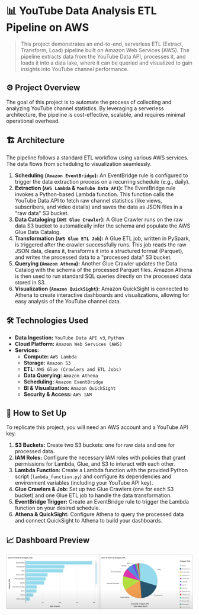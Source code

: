 # 📊 YouTube Data Analysis ETL Pipeline on AWS

> This project demonstrates an end-to-end, serverless ETL (Extract, Transform, Load) pipeline built on Amazon Web Services (AWS). The pipeline extracts data from the YouTube Data API, processes it, and loads it into a data lake, where it can be queried and visualized to gain insights into YouTube channel performance.

## ⚙️ Project Overview

The goal of this project is to automate the process of collecting and analyzing YouTube channel statistics. By leveraging a serverless architecture, the pipeline is cost-effective, scalable, and requires minimal operational overhead.

## 🏗️ Architecture

The pipeline follows a standard ETL workflow using various AWS services. The data flows from scheduling to visualization seamlessly.

1.  **Scheduling (`Amazon EventBridge`):** An EventBridge rule is configured to trigger the data extraction process on a recurring schedule (e.g., daily).
2.  **Extraction (`AWS Lambda` & `YouTube Data API`):** The EventBridge rule invokes a Python-based Lambda function. This function calls the YouTube Data API to fetch raw channel statistics (like views, subscribers, and video details) and saves the data as JSON files in a "raw data" S3 bucket.
3.  **Data Cataloging (`AWS Glue Crawler`):** A Glue Crawler runs on the raw data S3 bucket to automatically infer the schema and populate the AWS Glue Data Catalog.
4.  **Transformation (`AWS Glue ETL Job`):** A Glue ETL job, written in PySpark, is triggered after the crawler successfully runs. This job reads the raw JSON data, cleans it, transforms it into a structured format (Parquet), and writes the processed data to a "processed data" S3 bucket.
5.  **Querying (`Amazon Athena`):** Another Glue Crawler updates the Data Catalog with the schema of the processed Parquet files. Amazon Athena is then used to run standard SQL queries directly on the processed data stored in S3.
6.  **Visualization (`Amazon QuickSight`):** Amazon QuickSight is connected to Athena to create interactive dashboards and visualizations, allowing for easy analysis of the YouTube channel data.

## 🛠️ Technologies Used

-   **Data Ingestion:** `YouTube Data API v3`, `Python`
-   **Cloud Platform:** `Amazon Web Services (AWS)`
-   **Services:**
    -   **Compute:** `AWS Lambda`
    -   **Storage:** `Amazon S3`
    -   **ETL:** `AWS Glue (Crawlers and ETL Jobs)`
    -   **Data Querying:** `Amazon Athena`
    -   **Scheduling:** `Amazon EventBridge`
    -   **BI & Visualization:** `Amazon QuickSight`
    -   **Security & Access:** `AWS IAM`

## 🚀 How to Set Up

To replicate this project, you will need an AWS account and a YouTube API key.

1.  **S3 Buckets:** Create two S3 buckets: one for raw data and one for processed data.
2.  **IAM Roles:** Configure the necessary IAM roles with policies that grant permissions for Lambda, Glue, and S3 to interact with each other.
3.  **Lambda Function:** Create a Lambda function with the provided Python script (`lambda_function.py`) and configure its dependencies and environment variables (including your YouTube API key).
4.  **Glue Crawlers & Job:** Set up two Glue Crawlers (one for each S3 bucket) and one Glue ETL job to handle the data transformation.
5.  **EventBridge Trigger:** Create an EventBridge rule to trigger the Lambda function on your desired schedule.
6.  **Athena & QuickSight:** Configure Athena to query the processed data and connect QuickSight to Athena to build your dashboards.

## 📈 Dashboard Preview

*![QuickSight Dashboard Preview](https://github.com/AryanParishwad/youtube-data-analysis-aws/blob/main/dashboard.png)*
